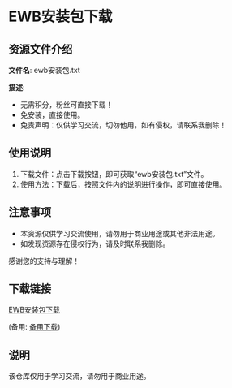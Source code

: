 # EWB安装包下载

## 资源文件介绍

**文件名**: ewb安装包.txt

**描述**: 
- 无需积分，粉丝可直接下载！
- 免安装，直接使用。
- 免责声明：仅供学习交流，切勿他用，如有侵权，请联系我删除！

## 使用说明

1. 下载文件：点击下载按钮，即可获取“ewb安装包.txt”文件。
2. 使用方法：下载后，按照文件内的说明进行操作，即可直接使用。

## 注意事项

- 本资源仅供学习交流使用，请勿用于商业用途或其他非法用途。
- 如发现资源存在侵权行为，请及时联系我删除。

感谢您的支持与理解！

## 下载链接
[EWB安装包下载](https://pan.quark.cn/s/4ee41ad9ae3d) 

(备用: [备用下载](https://pan.baidu.com/s/1XuI8rxRrdHptuRNyvVqtJg?pwd=1234))

## 说明

该仓库仅用于学习交流，请勿用于商业用途。
